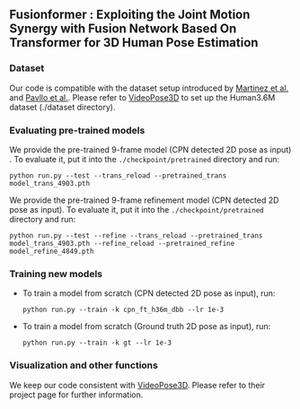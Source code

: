 ## Fusionformer : Exploiting the Joint Motion Synergy with Fusion Network Based On Transformer for 3D Human Pose Estimation

### Dataset

Our code is compatible with the dataset setup introduced by [Martinez et al.](https://github.com/una-dinosauria/3d-pose-baseline) and [Pavllo et al.](https://github.com/facebookresearch/VideoPose3D). Please refer to [VideoPose3D](https://github.com/facebookresearch/VideoPose3D) to set up the Human3.6M dataset (./dataset directory).



### Evaluating pre-trained models

We provide the pre-trained 9-frame model (CPN detected 2D pose as input) . To evaluate it, put it into the `./checkpoint/pretrained` directory and run:

`python run.py --test --trans_reload --pretrained_trans model_trans_4903.pth`

We provide the pre-trained 9-frame  refinement model (CPN detected 2D pose as input). To evaluate it, put it into the `./checkpoint/pretrained` directory and run:

`python run.py --test --refine --trans_reload --pretrained_trans model_trans_4903.pth --refine_reload --pretrained_refine model_refine_4849.pth`



### Training new models

- To train a model from scratch (CPN detected 2D pose as input), run:

  `python run.py --train -k cpn_ft_h36m_dbb --lr 1e-3`

- To train a model from scratch (Ground truth 2D pose as input), run:

  `python run.py --train -k gt --lr 1e-3`

  

### Visualization and other functions

We keep our code consistent with [VideoPose3D](https://github.com/facebookresearch/VideoPose3D). Please refer to their project page for further information.
